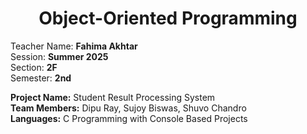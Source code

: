 <h1 align="center">Object-Oriented Programming</h1>

Teacher Name: **Fahima Akhtar** <br>
Session: **Summer 2025** <br>
Section: **2F** <br>
Semester: **2nd** <br>

**Project Name:** Student Result Processing System <br>
**Team Members:** Dipu Ray, Sujoy Biswas, Shuvo Chandro <br>
**Languages:** C Programming with Console Based Projects
